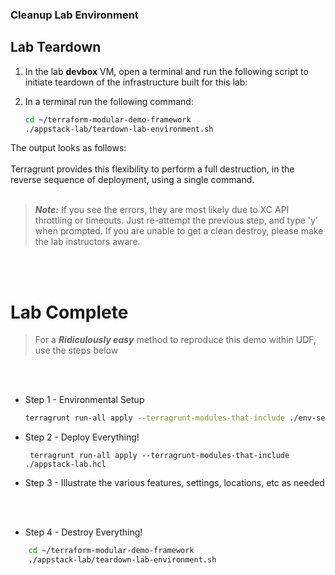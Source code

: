 ### Cleanup Lab Environment

## Lab Teardown

1. In the lab **devbox** VM, open a terminal and run the following script to initiate teardown of the infrastructure built for this lab:

1. In a terminal run the following command:

    ```bash
    cd ~/terraform-modular-demo-framework
    ./appstack-lab/teardown-lab-environment.sh 
    ```

The output looks as follows:
<br/>
<br/>
 Terragrunt provides this flexibility to perform a full destruction, in the reverse sequence of deployment, using a single command.
<br/>
<br/>

> ***Note:*** If you see the errors, they are most likely due to XC API throttling or timeouts. Just re-attempt the previous step, and type 'y' when prompted. If you are unable to get a clean destroy, please make the lab instructors aware.
<br/>
<br/>

# Lab Complete

>  For a *__Ridiculously easy__* method to reproduce this demo within UDF, use the steps below

<br/>
<br/>

* Step 1 - Environmental Setup

  ```bash
  terragrunt run-all apply --terragrunt-modules-that-include ./env-setup.hcl
  ```

* Step 2 - Deploy Everything!

  ```bash* Step 2 -
   terragrunt run-all apply --terragrunt-modules-that-include ./appstack-lab.hcl
  ```

* Step 3 - Illustrate the various features, settings, locations, etc as needed

<br/> 
<br/>

* Step 4 - Destroy Everything! 
```bash
    cd ~/terraform-modular-demo-framework
    ./appstack-lab/teardown-lab-environment.sh 
```